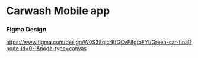 
# Carwash Mobile app

  

### Figma Design

  

https://www.figma.com/design/W0S38qicrBfGCvF8gfoFYI/Green-car-final?node-id=0-1&node-type=canvas

  



